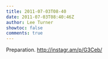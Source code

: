 ```yaml
---
title: 2011-07-03T08-40
date: 2011-07-03T08:40:46Z
author: Lee Turner
showtoc: false
comments: true
---
```


Preparation.  http://instagr.am/p/G3Ceb/


